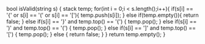 bool isValid(string s) {
stack<char> temp;
for(int i = 0;i < s.length();i++){
if(s[i] == '{' or s[i] == '(' or s[i] == '['){
temp.push(s[i]);
} else if(temp.empty()){
return false;
} else if(s[i] == '}' and temp.top() == '{') {
temp.pop();
} else if(s[i] == ')' and temp.top() == '(') {
temp.pop();
} else if(s[i] == ']' and temp.top() == '[') {
temp.pop();
} else {
return false;
}
}
return temp.empty();
}